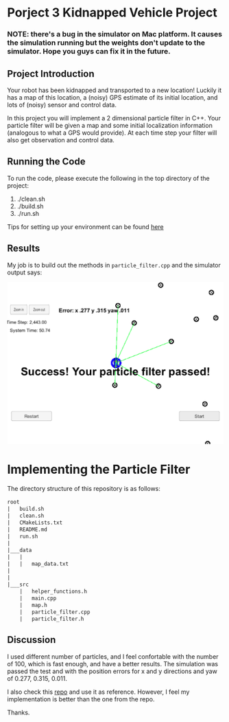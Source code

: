 # Porject 3 Kidnapped Vehicle Project

### NOTE: there's a bug in the simulator on Mac platform. It causes the simulation running but the weights don't update to the simulator. Hope you guys can fix it in the future.


## Project Introduction
Your robot has been kidnapped and transported to a new location! Luckily it has a map of this location, a (noisy) GPS estimate of its initial location, and lots of (noisy) sensor and control data.

In this project you will implement a 2 dimensional particle filter in C++. Your particle filter will be given a map and some initial localization information (analogous to what a GPS would provide). At each time step your filter will also get observation and control data. 

## Running the Code
To run the code, please execute the following in the top directory of the project:

1. ./clean.sh
2. ./build.sh
3. ./run.sh

Tips for setting up your environment can be found [here](https://classroom.udacity.com/nanodegrees/nd013/parts/40f38239-66b6-46ec-ae68-03afd8a601c8/modules/0949fca6-b379-42af-a919-ee50aa304e6a/lessons/f758c44c-5e40-4e01-93b5-1a82aa4e044f/concepts/23d376c7-0195-4276-bdf0-e02f1f3c665d)

## Results

My job is to build out the methods in `particle_filter.cpp` and the simulator output says:

![](img/P3_screenshot.png)

# Implementing the Particle Filter
The directory structure of this repository is as follows:

```
root
|   build.sh
|   clean.sh
|   CMakeLists.txt
|   README.md
|   run.sh
|
|___data
|   |   
|   |   map_data.txt
|   
|   
|___src
    |   helper_functions.h
    |   main.cpp
    |   map.h
    |   particle_filter.cpp
    |   particle_filter.h
```

## Discussion
I used different number of particles, and I feel confortable with the number of 100, which is fast enough, and have a better results. The simulation was passed the test and with the position errors for x and y directions and yaw of 0.277, 0.315, 0.011. 

I also check this [repo](https://github.com/jessicayung/self-driving-car-nd/blob/master/term-2/p3-kidnapped-vehicle/src/particle_filter.cpp) and use it as reference. However, I feel my implementation is better than the one from the repo. 

Thanks.



